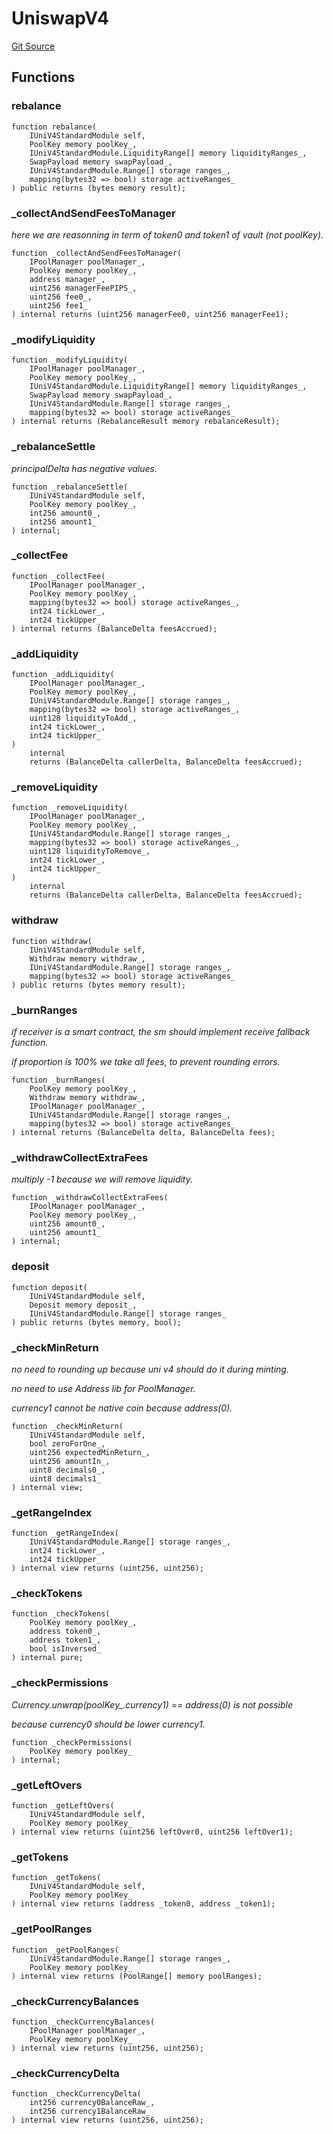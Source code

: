 # UniswapV4
[Git Source](https://github.com/ArrakisFinance/arrakis-modular/arrakis-modular/blob/main/src/libraries/UniswapV4.sol)


## Functions
### rebalance


```solidity
function rebalance(
    IUniV4StandardModule self,
    PoolKey memory poolKey_,
    IUniV4StandardModule.LiquidityRange[] memory liquidityRanges_,
    SwapPayload memory swapPayload_,
    IUniV4StandardModule.Range[] storage ranges_,
    mapping(bytes32 => bool) storage activeRanges_
) public returns (bytes memory result);
```

### _collectAndSendFeesToManager

*here we are reasonning in term of token0 and token1 of vault (not poolKey).*


```solidity
function _collectAndSendFeesToManager(
    IPoolManager poolManager_,
    PoolKey memory poolKey_,
    address manager_,
    uint256 managerFeePIPS_,
    uint256 fee0_,
    uint256 fee1_
) internal returns (uint256 managerFee0, uint256 managerFee1);
```

### _modifyLiquidity


```solidity
function _modifyLiquidity(
    IPoolManager poolManager_,
    PoolKey memory poolKey_,
    IUniV4StandardModule.LiquidityRange[] memory liquidityRanges_,
    SwapPayload memory swapPayload_,
    IUniV4StandardModule.Range[] storage ranges_,
    mapping(bytes32 => bool) storage activeRanges_
) internal returns (RebalanceResult memory rebalanceResult);
```

### _rebalanceSettle

*principalDelta has negative values.*


```solidity
function _rebalanceSettle(
    IUniV4StandardModule self,
    PoolKey memory poolKey_,
    int256 amount0_,
    int256 amount1_
) internal;
```

### _collectFee


```solidity
function _collectFee(
    IPoolManager poolManager_,
    PoolKey memory poolKey_,
    mapping(bytes32 => bool) storage activeRanges_,
    int24 tickLower_,
    int24 tickUpper_
) internal returns (BalanceDelta feesAccrued);
```

### _addLiquidity


```solidity
function _addLiquidity(
    IPoolManager poolManager_,
    PoolKey memory poolKey_,
    IUniV4StandardModule.Range[] storage ranges_,
    mapping(bytes32 => bool) storage activeRanges_,
    uint128 liquidityToAdd_,
    int24 tickLower_,
    int24 tickUpper_
)
    internal
    returns (BalanceDelta callerDelta, BalanceDelta feesAccrued);
```

### _removeLiquidity


```solidity
function _removeLiquidity(
    IPoolManager poolManager_,
    PoolKey memory poolKey_,
    IUniV4StandardModule.Range[] storage ranges_,
    mapping(bytes32 => bool) storage activeRanges_,
    uint128 liquidityToRemove_,
    int24 tickLower_,
    int24 tickUpper_
)
    internal
    returns (BalanceDelta callerDelta, BalanceDelta feesAccrued);
```

### withdraw


```solidity
function withdraw(
    IUniV4StandardModule self,
    Withdraw memory withdraw_,
    IUniV4StandardModule.Range[] storage ranges_,
    mapping(bytes32 => bool) storage activeRanges_
) public returns (bytes memory result);
```

### _burnRanges

*if receiver is a smart contract, the sm should implement receive
fallback function.*

*if proportion is 100% we take all fees, to prevent
rounding errors.*


```solidity
function _burnRanges(
    PoolKey memory poolKey_,
    Withdraw memory withdraw_,
    IPoolManager poolManager_,
    IUniV4StandardModule.Range[] storage ranges_,
    mapping(bytes32 => bool) storage activeRanges_
) internal returns (BalanceDelta delta, BalanceDelta fees);
```

### _withdrawCollectExtraFees

*multiply -1 because we will remove liquidity.*


```solidity
function _withdrawCollectExtraFees(
    IPoolManager poolManager_,
    PoolKey memory poolKey_,
    uint256 amount0_,
    uint256 amount1_
) internal;
```

### deposit


```solidity
function deposit(
    IUniV4StandardModule self,
    Deposit memory deposit_,
    IUniV4StandardModule.Range[] storage ranges_
) public returns (bytes memory, bool);
```

### _checkMinReturn

*no need to rounding up because uni v4 should do it during minting.*

*no need to use Address lib for PoolManager.*

*currency1 cannot be native coin because address(0).*


```solidity
function _checkMinReturn(
    IUniV4StandardModule self,
    bool zeroForOne_,
    uint256 expectedMinReturn_,
    uint256 amountIn_,
    uint8 decimals0_,
    uint8 decimals1_
) internal view;
```

### _getRangeIndex


```solidity
function _getRangeIndex(
    IUniV4StandardModule.Range[] storage ranges_,
    int24 tickLower_,
    int24 tickUpper_
) internal view returns (uint256, uint256);
```

### _checkTokens


```solidity
function _checkTokens(
    PoolKey memory poolKey_,
    address token0_,
    address token1_,
    bool isInversed_
) internal pure;
```

### _checkPermissions

*Currency.unwrap(poolKey_.currency1) == address(0) is not possible*

*because currency0 should be lower currency1.*


```solidity
function _checkPermissions(
    PoolKey memory poolKey_
) internal;
```

### _getLeftOvers


```solidity
function _getLeftOvers(
    IUniV4StandardModule self,
    PoolKey memory poolKey_
) internal view returns (uint256 leftOver0, uint256 leftOver1);
```

### _getTokens


```solidity
function _getTokens(
    IUniV4StandardModule self,
    PoolKey memory poolKey_
) internal view returns (address _token0, address _token1);
```

### _getPoolRanges


```solidity
function _getPoolRanges(
    IUniV4StandardModule.Range[] storage ranges_,
    PoolKey memory poolKey_
) internal view returns (PoolRange[] memory poolRanges);
```

### _checkCurrencyBalances


```solidity
function _checkCurrencyBalances(
    IPoolManager poolManager_,
    PoolKey memory poolKey_
) internal view returns (uint256, uint256);
```

### _checkCurrencyDelta


```solidity
function _checkCurrencyDelta(
    int256 currency0BalanceRaw_,
    int256 currency1BalanceRaw_
) internal view returns (uint256, uint256);
```

